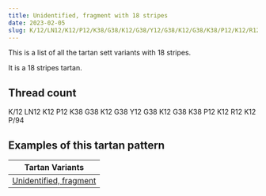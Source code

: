 ```yaml
---
title: Unidentified, fragment with 18 stripes
date: 2023-02-05
slug: K/12/LN12/K12/P12/K38/G38/K12/G38/Y12/G38/K12/G38/K38/P12/K12/R12/K12/P/94
---
```

This is a list of all the tartan sett variants with 18 stripes.

It is a 18 stripes tartan.


## Thread count
K/12 LN12 K12 P12 K38 G38 K12 G38 Y12 G38 K12 G38 K38 P12 K12 R12 K12 P/94

## Examples of this tartan pattern

| Tartan Variants |
|---------------|
| [Unidentified, fragment](/variants/k/12/ln12/k12/p12/k38/g38/k12/g38/y12/g38/k12/g38/k38/p12/k12/r12/k12/p/94-g008000-k000000-lne0e0e0-p800080-rc00000-yf0c000)||
